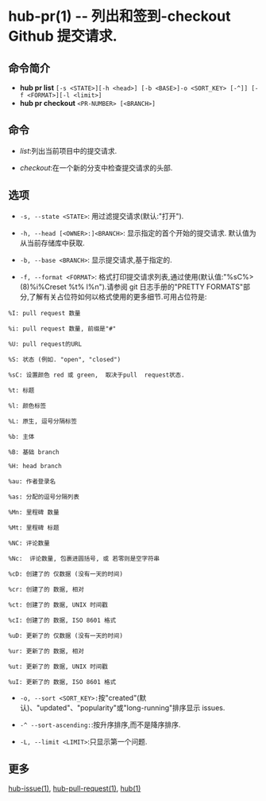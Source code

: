 # hub-pr(1) -- 列出和签到-checkout Github 提交请求.

## 命令简介


- **hub pr list** `[-s <STATE>][-h <head>] [-b <BASE>]-o <SORT_KEY>
[-^]] [-f <FORMAT>][-l <limit>] `
- **hub pr checkout** `<PR-NUMBER>
[<BRANCH>]`

## 命令

- _list_:列出当前项目中的提交请求.

- _checkout_:在一个新的分支中检查提交请求的头部.

## 选项

- `-s, --state <STATE>`:
  用<STATE>过滤提交请求(默认:"打开").

- `-h, --head [<OWNER>:]<BRANCH>`:
  显示指定的首个<BRANCH>开始的提交请求. 默认值为<OWNER>从当前存储库中获取.

- `-b, --base <BRANCH>`:
  显示提交请求,基于指定的<BRANCH>.

- `-f, --format <FORMAT>`:
  格式打印提交请求列表,通过使用<FORMAT>(默认值:"%sC%>(8)%i%Creset %t% l%n").请参阅 git 日志手册的"PRETTY FORMATS"部分,了解有关占位符如何以格式使用的更多细节.可用占位符是:

```
%I: pull request 数量

%i: pull request 数量, 前缀是"#"

%U: pull request的URL

%S: 状态 (例如. "open", "closed")

%sC: 设置颜色 red 或 green,  取决于pull  request状态.

%t: 标题

%l: 颜色标签

%L: 原生, 逗号分隔标签

%b: 主体

%B: 基础 branch

%H: head branch

%au: 作者登录名

%as: 分配的逗号分隔列表

%Mn: 里程碑 数量

%Mt: 里程碑 标题

%NC: 评论数量

%Nc:  评论数量, 包裹进圆括号, 或 若零则是空字符串

%cD: 创建了的 仅数据 (没有一天的时间)

%cr: 创建了的 数据, 相对

%ct: 创建了的 数据, UNIX 时间戳

%cI: 创建了的 数据, ISO 8601 格式

%uD: 更新了的 仅数据 (没有一天的时间)

%ur: 更新了的 数据, 相对

%ut: 更新了的 数据, UNIX 时间戳

%uI: 更新了的 数据, ISO 8601 格式
```

- `-o, --sort <SORT_KEY>:`按"created"(默认)、"updated"、"popularity"或"long-running"排序显示 issues.

- `-^ --sort-ascending:`:按升序排序,而不是降序排序.

- `-L, --limit <LIMIT>`:只显示第一个<LIMIT>问题.

## 更多

[hub-issue(1)](hub-issue.1.zh.md), [hub-pull-request(1)](hub-pull-request.1.zh.md), [hub(1)](hub.1.zh.md)
